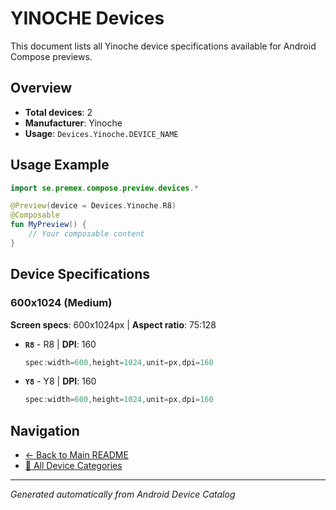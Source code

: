 # YINOCHE Devices

This document lists all Yinoche device specifications available for Android Compose previews.

## Overview

- **Total devices**: 2
- **Manufacturer**: Yinoche
- **Usage**: `Devices.Yinoche.DEVICE_NAME`

## Usage Example

```kotlin
import se.premex.compose.preview.devices.*

@Preview(device = Devices.Yinoche.R8)
@Composable
fun MyPreview() {
    // Your composable content
}
```

## Device Specifications

### 600x1024 (Medium)

**Screen specs**: 600x1024px | **Aspect ratio**: 75:128

- **`R8`** - R8 | **DPI**: 160
  ```kotlin
  spec:width=600,height=1024,unit=px,dpi=160
  ```

- **`Y8`** - Y8 | **DPI**: 160
  ```kotlin
  spec:width=600,height=1024,unit=px,dpi=160
  ```

## Navigation

- [← Back to Main README](../../README.md)
- [📱 All Device Categories](../README.md)

---
*Generated automatically from Android Device Catalog*
